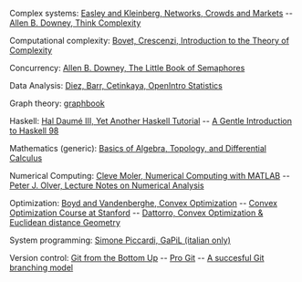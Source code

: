 Complex systems:
   [Easley and Kleinberg, Networks, Crowds and Markets](http://www.cs.cornell.edu/home/kleinber/networks-book/)
-- [Allen B. Downey, Think Complexity](http://www.greenteapress.com/compmod/)

Computational complexity:
   [Bovet, Crescenzi, Introduction to the Theory of Complexity](http://www.informatica.uniroma2.it/upload/2009/IT/bovetcrescenzi.pdf)

Concurrency:
   [Allen B. Downey, The Little Book of Semaphores](http://greenteapress.com/semaphores/)

Data Analysis:
   [Diez, Barr, Cetinkaya, OpenIntro Statistics](http://www.openintro.org/stat/textbook.php)

Graph theory:
   [graphbook](http://code.google.com/p/graphbook/)

Haskell:
   [Hal Daumé III, Yet Another Haskell Tutorial](http://www.umiacs.umd.edu/~hal/docs/daume02yaht.pdf)
-- [A Gentle Introduction to Haskell 98](http://www.haskell.org/tutorial/haskell-98-tutorial.pdf)

Mathematics (generic):
   [Basics of Algebra, Topology, and Differential Calculus](http://www.cis.upenn.edu/~jean/math-basics.pdf)

Numerical Computing:
   [Cleve Moler, Numerical Computing with MATLAB](http://www.mathworks.it/moler/index_ncm.html)
-- [Peter J. Olver, Lecture Notes on Numerical Analysis](http://www.math.umn.edu/~olver/num.html)

Optimization:
   [Boyd and Vandenberghe, Convex Optimization](http://www.stanford.edu/~boyd/cvxbook/)
-- [Convex Optimization Course at Stanford](http://www.youtube.com/course?list=EC3940DD956CDF0622)
-- [Dattorro, Convex Optimization & Euclidean distance Geometry](http://meboo.convexoptimization.com/access.html)

System programming:
   [Simone Piccardi, GaPiL (italian only)](http://gapil.gnulinux.it/)

Version control:
   [Git from the Bottom Up](http://ftp.newartisans.com/pub/git.from.bottom.up.pdf)
-- [Pro Git](http://git-scm.com/book)
-- [A succesful Git branching model](http://nvie.com/posts/a-successful-git-branching-model/)

   
